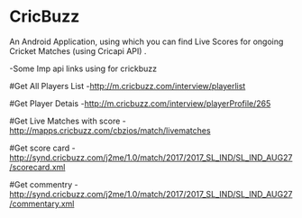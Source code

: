 # CricBuzz
An Android Application, using which you can find Live Scores for ongoing Cricket Matches (using Cricapi API) .



-Some Imp api links using for crickbuzz


#Get All Players List
-http://m.cricbuzz.com/interview/playerlist



#Get Player Detais
-http://m.cricbuzz.com/interview/playerProfile/265

#Get Live Matches with score
-http://mapps.cricbuzz.com/cbzios/match/livematches

#Get score card
-http://synd.cricbuzz.com/j2me/1.0/match/2017/2017_SL_IND/SL_IND_AUG27/scorecard.xml

#Get commentry
-http://synd.cricbuzz.com/j2me/1.0/match/2017/2017_SL_IND/SL_IND_AUG27/commentary.xml
